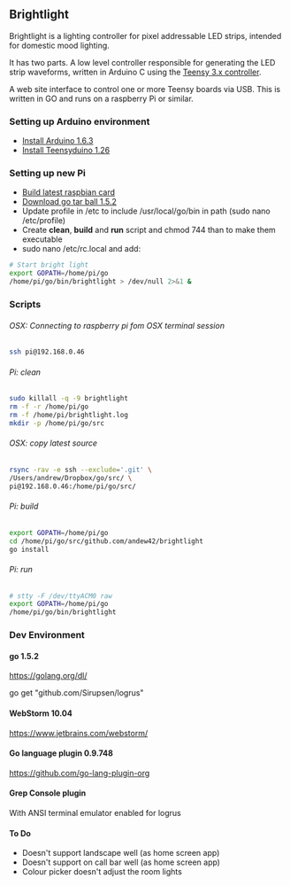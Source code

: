 ## Brightlight

Brightlight is a lighting controller for pixel addressable LED strips, intended for domestic mood lighting.

It has two parts. A low level controller responsible for generating the LED strip waveforms,
written in Arduino C using the [Teensy 3.x controller](https://www.pjrc.com/teensy/td_libs_OctoWS2811.html).

A web site interface to control one or more Teensy boards via USB. This is written in GO and
runs on a raspberry Pi or similar.

### Setting up Arduino environment

* [Install Arduino 1.6.3](https://www.arduino.cc/en/Main/OldSoftwareReleases#previous)
* [Install Teensyduino 1.26](https://www.pjrc.com/teensy/td_download.html)

### Setting up new Pi
* [Build latest raspbian card](https://www.raspberrypi.org/downloads/)
* [Download go tar ball 1.5.2](http://dave.cheney.net/unofficial-arm-tarballs)
* Update profile in /etc to include /usr/local/go/bin in path (sudo nano /etc/profile)
* Create **clean**, **build** and **run** script and chmod 744 than to make them executable
* sudo nano /etc/rc.local and add:
```bash
# Start bright light
export GOPATH=/home/pi/go
/home/pi/go/bin/brightlight > /dev/null 2>&1 &
```

### Scripts

###### OSX: Connecting to raspberry pi fom OSX terminal session
```bash
ssh pi@192.168.0.46
```

###### Pi: clean
```bash
sudo killall -q -9 brightlight
rm -f -r /home/pi/go
rm -f /home/pi/brightlight.log
mkdir -p /home/pi/go/src
```

###### OSX: copy latest source
```bash
rsync -rav -e ssh --exclude='.git' \
/Users/andrew/Dropbox/go/src/ \
pi@192.168.0.46:/home/pi/go/src/
```

###### Pi: build
```bash
export GOPATH=/home/pi/go
cd /home/pi/go/src/github.com/andew42/brightlight
go install
```

###### Pi: run
```bash
# stty -F /dev/ttyACM0 raw
export GOPATH=/home/pi/go
/home/pi/go/bin/brightlight
```

### Dev Environment
#### go 1.5.2
https://golang.org/dl/

go get "github.com/Sirupsen/logrus"

#### WebStorm 10.04
https://www.jetbrains.com/webstorm/

#### Go language plugin 0.9.748
https://github.com/go-lang-plugin-org

#### Grep Console plugin
With ANSI terminal emulator enabled for logrus

#### To Do
* Doesn't support landscape well (as home screen app)
* Doesn't support on call bar well (as home screen app)
* Colour picker doesn't adjust the room lights
